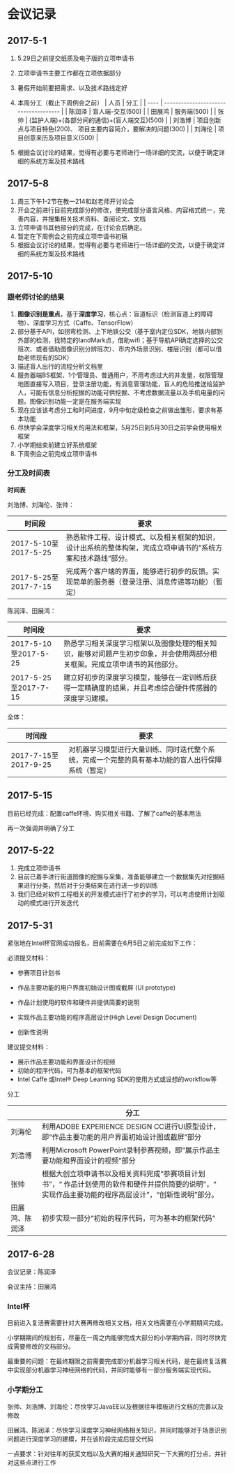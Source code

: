 # 会议记录

## 2017-5-1

1. 5.29日之前提交纸质及电子版的立项申请书

2. 立项申请书主要工作都在立项依据部分

3. 暑假开始前要把需求、以及技术路线定好

4. 本周分工（截止下周例会之前）
    | 人员   | 分工                                    |
    | ---- | ------------------------------------- |
    | 陈润泽  | 盲人端-交互(500)                           |
    | 田展鸿  | 服务端(500)                              |
    | 张帅   | (监护人端)+(各部分间的通信)+(盲人端交互)(500)         |
    | 刘浩博  | 项目创新点与项目特色(200)、 项目主要内容简介，要解决的问题(300) |
    | 刘海伦  | 项目创意来历及项目意义(500)                      |
5. 根据会议讨论的结果，觉得有必要与老师进行一场详细的交流，以便于确定详细的系统方案及技术路线

## 2017-5-8

1. 周三下午1-2节在教一214和赵老师开讨论会
2. 开会之前进行目前完成部分的修改，使完成部分语言风格、内容格式统一，完善内容，并搜集相关技术资料、查阅论文、文档
3. 立项申请书其他部分的完成，在讨论会后确定。
4. 暂定在下周例会之前完成立项申请书初稿
5. 根据会议讨论的结果，觉得有必要与老师进行一场详细的交流，以便于确定详细的系统方案及技术路线

## 2017-5-10

### 跟老师讨论的结果

1. **图像识别是重点**，基于**深度学习**，核心点：盲道标识（检测盲道上的障碍物）、深度学习方式（Caffe、TensorFlow）
2. 部分基于API，如拐弯检测、上下地铁公交（基于室内定位SDK，地铁内部到外部的检测，找特定的landMark点，借助wifi；基于导航API确定选择的公交班次、或者借助图像识别分辨班次）、市内外场景识别、楼层识别（都可以借助老师现有的SDK）
3. 描述盲人出行的流程分析文档里
4. 服务器端BS框架、1个管理员、普通用户，不用考虑过大的并发量，权限管理地图直接写入项目，登录注册功能，有消息管理功能，盲人的危险推送给监护人，可能有信息分析挖掘的功能可供挖掘、不考虑数据流量以及手机电量的问题。图像识别功能一定是在服务端实现
5. 现在应该该考虑分工和时间进度，9月中旬定级检查之前做出雏形，要求有基本功能
6. 尽快学会深度学习相关的用法和框架，5月25日到5月30日之前学会使用相关框架
7. 小学期结束前建立好系统框架
8. 下周例会之前完成立项申请书

### 分工及时间表

**时间表**

刘浩博、刘海伦、张帅：

| 时间段                 | 要求                                       |
| ------------------- | ---------------------------------------- |
| 2017-5-10至2017-5-25 | 熟悉软件工程、设计模式、以及相关框架的知识，设计出系统的整体构架，完成立项申请书的”系统方案和技术路线“部分。 |
| 2017-5-25至2017-7-15 | 完成两个客户端的界面，能够进行初步的反馈。实现简单的服务器（登录注册、消息传递等功能）（暂定） |

陈润泽、田展鸿：

| 时间段                 | 要求                                       |
| ------------------- | ---------------------------------------- |
| 2017-5-10至2017-5-25 | 熟悉学习相关深度学习框架以及图像处理的相关知识，能够对问题产生初步印象，并会使用两部分相关框架。完成立项申请书的其他部分。 |
| 2017-5-25至2017-7-15 | 建立好初步的深度学习模型，能够在一定训练后获得一定精确度的结果，并且考虑综合硬件传感器的深度学习建模。 |

全体：

| 时间段                 | 要求                                       |
| ------------------- | ---------------------------------------- |
| 2017-7-15至2017-9-25 | 对机器学习模型进行大量训练、同时迭代整个系统，完成一个完整的具有基本功能的盲人出行保障系统（暂定） |

## 2017-5-15

目前已经完成：配置caffe环境、购买相关书籍、了解了caffe的基本用法

再一次强调并明确了分工

## 2017-5-22

1. 完成立项申请书
2. 目前已着手进行街道图像的挖掘与采集，准备能够建立一个数据集先对挖掘结果进行分类，然后对于分类结果在进行进一步的训练
3. 我们已经对软件工程相关的开发模式进行了初步的学习，可以考虑使用计划驱动的模式进行开发迭代

## 2017-5-31

紧张地在Intel杯官网成功报名，目前需要在6月5日之前完成如下工作：

必须提交材料：

- 参赛项目计划书

- 作品主要功能的用户界面初始设计图或截屏 (UI prototype)

- 作品计划使用的软件和硬件并提供简要的说明

- 实现作品主要功能的程序高层设计(High Level Design Document)

- 创新性说明

建议提交材料：

- 展示作品主要功能和界面设计的视频
- 初始的程序代码，可为基本的框架代码
- Intel Caffe 或Intel® Deep Learning SDK的使用方式或设想的workflow等

分工

|         | 分工                                       |
| ------- | ---------------------------------------- |
| 刘海伦     | 利用ADOBE EXPERIENCE DESIGN CC进行UI原型设计，即“作品主要功能的用户界面初始设计图或截屏”部分 |
| 刘浩博     | 利用Microsoft PowerPoint录制参赛视频，即“展示作品主要功能和界面设计的视频”部分 |
| 张帅      | 根据大创立项申请书以及相关资料完成“参赛项目计划书”，“ 作品计划使用的软件和硬件并提供简要的说明”，“ 实现作品主要功能的程序高层设计”，“创新性说明”部分。 |
| 田展鸿、陈润泽 | 初步实现一部分“初始的程序代码，可为基本的框架代码“               |

## 2017-6-28

会议记录：陈润泽

会议主持：田展鸿

### Intel杯

目前进入复活赛需要针对大赛再修改相关文档，相关文档需要在小学期期间完成。

小学期期间的规划有，尽量在一周之内能够完成大部分的小学期内容，同时尽快完成需要修改的文档部分。

最重要的问题：在最终期限之前需要完成部分机器学习相关代码，是在最终复活赛中实现部分机器学习神经网络的代码，并同时能够有一部分服务端实现代码。

### 小学期分工

张帅、刘浩博、刘海伦：尽快学习JavaEE以及根据往年模板进行文档的完善以及修改

田展鸿、陈润泽：尽快学习深度学习神经网络相关知识，并同时能够对于场景识别问题进行深度学习的建模，并在该阶段完成后提交代码

一点要求：针对往年的获奖文档以及大赛的相关通知研究一下大赛的打分点，并针对这些点进行工作